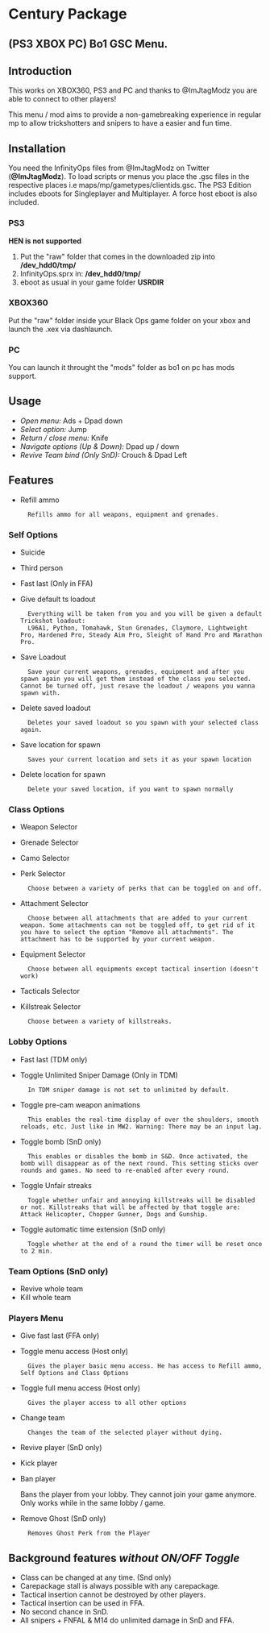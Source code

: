# Century Package
## **(PS3 XBOX PC) Bo1 GSC Menu.**

## Introduction
This works on XBOX360, PS3 and PC and thanks to @ImJtagModz you are able to connect to other players!

This menu / mod aims to provide a non-gamebreaking experience in regular mp to allow trickshotters and snipers to have a easier and fun time.

## Installation
You need the InfinityOps files from @ImJtagModz on Twitter (**@ImJtagModz**). To load scripts or menus you place the .gsc files in the respective places i.e maps/mp/gametypes/clientids.gsc. The PS3 Edition includes eboots for Singleplayer and Multiplayer. A force host eboot is also included.

### PS3
**HEN is not supported**

1. Put the "raw" folder that comes in the downloaded zip into **/dev_hdd0/tmp/**
2. InfinityOps.sprx in: **/dev_hdd0/tmp/**
3. eboot as usual in your game folder **USRDIR**

### XBOX360
Put the "raw" folder inside your Black Ops game folder on your xbox and launch the .xex via dashlaunch.

### PC
You can launch it throught the "mods" folder as bo1 on pc has mods support.

## Usage
* *Open menu:* Ads + Dpad down
* *Select option:* Jump
* *Return / close menu:* Knife
* *Navigate options (Up & Down):* Dpad up / down
* *Revive Team bind (Only SnD):* Crouch & Dpad Left

## Features
* Refill ammo

        Refills ammo for all weapons, equipment and grenades.
  
### Self Options
* Suicide
* Third person
* Fast last (Only in FFA)
* Give default ts loadout

        Everything will be taken from you and you will be given a default Trickshot loadout:
        L96A1, Python, Tomahawk, Stun Grenades, Claymore, Lightweight Pro, Hardened Pro, Steady Aim Pro, Sleight of Hand Pro and Marathon Pro.
    
* Save Loadout

        Save your current weapons, grenades, equipment and after you spawn again you will get them instead of the class you selected. Cannot be turned off, just resave the loadout / weapons you wanna spawn with.
    
* Delete saved loadout

        Deletes your saved loadout so you spawn with your selected class again.
    
* Save location for spawn

        Saves your current location and sets it as your spawn location
    
* Delete location for spawn

        Delete your saved location, if you want to spawn normally

### Class Options
* Weapon Selector
* Grenade Selector
* Camo Selector
* Perk Selector

        Choose between a variety of perks that can be toggled on and off.
  
* Attachment Selector

        Choose between all attachments that are added to your current weapon. Some attachments can not be toggled off, to get rid of it you have to select the option "Remove all attachments". The attachment has to be supported by your current weapon.
  
* Equipment Selector

        Choose between all equipments except tactical insertion (doesn't work)
    
* Tacticals Selector
* Killstreak Selector

        Choose between a variety of killstreaks.
  
### Lobby Options
* Fast last (TDM only)
* Toggle Unlimited Sniper Damage (Only in TDM)

        In TDM sniper damage is not set to unlimited by default.
    
* Toggle pre-cam weapon animations

        This enables the real-time display of over the shoulders, smooth reloads, etc. Just like in MW2. Warning: There may be an input lag.
    
* Toggle bomb (SnD only)

        This enables or disables the bomb in S&D. Once activated, the bomb will disappear as of the next round. This setting sticks over rounds and games. No need to re-enabled after every round.

* Toggle Unfair streaks

        Toggle whether unfair and annoying killstreaks will be disabled or not. Killstreaks that will be affected by that toggle are: Attack Helicopter, Chopper Gunner, Dogs and Gunship.

* Toggle automatic time extension (SnD only)

        Toggle whether at the end of a round the timer will be reset once to 2 min.

### Team Options (SnD only)
* Revive whole team
* Kill whole team
  
### Players Menu
* Give fast last (FFA only)
  
* Toggle menu access (Host only)

        Gives the player basic menu access. He has access to Refill ammo, Self Options and Class Options

* Toggle full menu access (Host only)

        Gives the player access to all other options

* Change team

        Changes the team of the selected player without dying.
    
* Revive player (SnD only)
* Kick player
* Ban player

    Bans the player from your lobby. They cannot join your game anymore. Only works while in the same lobby / game.
    
* Remove Ghost (SnD only)

        Removes Ghost Perk from the Player
  
## Background features _without ON/OFF Toggle_
* Class can be changed at any time. (Snd only)
* Carepackage stall is always possible with any carepackage.
* Tactical insertion cannot be destroyed by other players.
* Tactical insertion can be used in FFA.
* No second chance in SnD.
* All snipers + FNFAL & M14 do unlimited damage in SnD and FFA.
